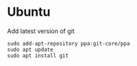 # Ubuntu
Add latest version of git

```console
sudo add-apt-repository ppa:git-core/ppa
sudo apt update
sudo apt install git
```